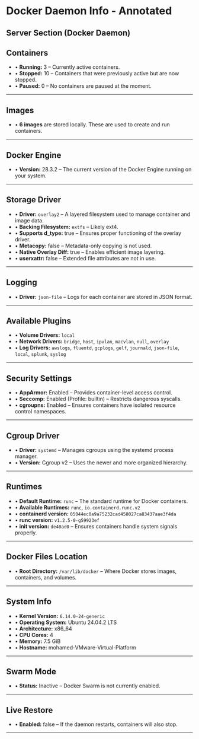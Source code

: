 #  Docker Daemon Info - Annotated

##  Server Section (Docker Daemon)


## Containers
- • **Running:** 3 – Currently active containers.
- • **Stopped:** 10 – Containers that were previously active but are now stopped.
- • **Paused:** 0 – No containers are paused at the moment.

---

## Images
- • **6 images** are stored locally. These are used to create and run containers.

---

## Docker Engine
- • **Version:** 28.3.2 – The current version of the Docker Engine running on your system.

---

## Storage Driver
- • **Driver:** `overlay2` – A layered filesystem used to manage container and image data.
- • **Backing Filesystem:** `extfs` – Likely ext4.
- • **Supports d_type:** true – Ensures proper functioning of the overlay driver.
- • **Metacopy:** false – Metadata-only copying is not used.
- • **Native Overlay Diff:** true – Enables efficient image layering.
- • **userxattr:** false – Extended file attributes are not in use.

---

## Logging
- • **Driver:** `json-file` – Logs for each container are stored in JSON format.

---

## Available Plugins
- • **Volume Drivers:** `local`  
- • **Network Drivers:** `bridge`, `host`, `ipvlan`, `macvlan`, `null`, `overlay`  
- • **Log Drivers:** `awslogs`, `fluentd`, `gcplogs`, `gelf`, `journald`, `json-file`, `local`, `splunk`, `syslog`

---

## Security Settings
- • **AppArmor:** Enabled – Provides container-level access control.
- • **Seccomp:** Enabled (Profile: builtin) – Restricts dangerous syscalls.
- • **cgroupns:** Enabled – Ensures containers have isolated resource control namespaces.

---

## Cgroup Driver
- • **Driver:** `systemd` – Manages cgroups using the systemd process manager.
- • **Version:** Cgroup v2 – Uses the newer and more organized hierarchy.

---

## Runtimes
- • **Default Runtime:** `runc` – The standard runtime for Docker containers.
- • **Available Runtimes:** `runc`, `io.containerd.runc.v2`
- • **containerd version:** `05044ec0a9a75232cad458027ca83437aae3f4da`
- • **runc version:** `v1.2.5-0-g59923ef`
- • **init version:** `de40ad0` – Ensures containers handle system signals properly.

---

## Docker Files Location
- • **Root Directory:** `/var/lib/docker` – Where Docker stores images, containers, and volumes.

---

## System Info
- • **Kernel Version:** `6.14.0-24-generic`
- • **Operating System:** Ubuntu 24.04.2 LTS
- • **Architecture:** x86_64
- • **CPU Cores:** 4
- • **Memory:** 7.5 GiB
- • **Hostname:** mohamed-VMware-Virtual-Platform

---

## Swarm Mode
- • **Status:** Inactive – Docker Swarm is not currently enabled.

---

## Live Restore
- • **Enabled:** false – If the daemon restarts, containers will also stop.

---
